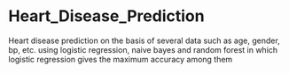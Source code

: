 # Heart_Disease_Prediction
Heart disease prediction on the basis of several data such as age, gender, bp, etc. using logistic regression, naive bayes and random forest in which logistic regression gives the maximum accuracy among them
